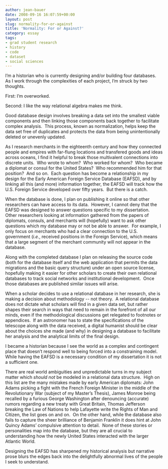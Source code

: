```yaml
---
author: jean-bauer
date: 2008-09-16 16:07:59+00:00
layout: post
slug: normality-for-or-against
title: 'Normality: For or Against?'
category: essay
tags:
- grad student research
- history
- code
- dataset
- social sciences
---
```


I’m a historian who is currently designing and/or building four databases.  As I work through the complexities of each project, I’m struck by two thoughts.

First: I’m overworked.

Second: I like the way relational algebra makes me think.

Good database design involves breaking a data set into the smallest viable components and then linking those components back together to facilitate complex analysis.  This process, known as normalization, helps keep the data set free of duplicates and protects the data from being unintentionally deleted or unevenly updated.

As I research merchants in the eighteenth century and how they connected people and empires with far-flung locations and transfered goods and ideas across oceans, I find it helpful to break those multivalent connections into discrete units.  Who wrote to whom?  Who worked for whom?  Who became a diplomat or consul for the United States?  Who recommended him for that position?  And so on.  Each question has become a relationship in my design for the Early American Foreign Service Database (EAFSD), and by linking all this (and more) information together, the EAFSD will track how the U.S. Foreign Service developed over fifty years.  But there is a catch.

When the database is done, I plan on publishing it online so that other researchers can have access to its data.  However, I cannot deny that the EAFSD was designed to answer questions specific to my dissertation.  Other researchers looking at information gathered from the papers of diplomats, consuls, and merchants will (hopefully) want to ask other questions which my database may or not be able to answer.  For example, I only focus on merchants who had a clear connection to the U.S. government (_i.e._, received positions in the Foreign Service), which means that a large segment of the merchant community will not appear in the database.

Along with the completed database I plan on releasing the source code (both for the database itself and the web application that permits the data migrations and the basic query structure) under an open source license, hopefully making it easier for other scholars to create their own relational databases to track social networks and institutional development.  Once those databases are published similar issues will arise.

When a scholar decides to use a relational database in her research, she is making a decision about methodology -- not theory.  A relational database does not dictate what scholars will find in a given data set, but rather shapes their search in ways that need to remain in the forefront of all our minds, even if the methodological discussions get relegated to footnotes or appendices.  If an astronomer has to state the specifications of the telescope along with the data received, a digital humanist should be clear about the choices she made (and why) in designing a database to facilitate her analysis and the analytical limits of the final design.

I became a historian because I see the world as a complex and contingent place that doesn’t respond well to being forced into a constraining model.   While having the EAFSD is a necessary condition of my dissertation it is not a sufficient one.

There are real world ambiguities and unpredictable turns in my subject matter which _should not_ be modeled in a relational data structure.  High on this list are the many mistakes made by early American diplomats: John Adams picking a fight with the French Foreign Minister in the middle of the Revolutionary War (subject of my Master’s Thesis), James Monroe being recalled by a furious George Washington after denouncing (accurate) rumors regarding a new treaty with Great Britain, Thomas Jefferson breaking the Law of Nations to help Lafayette write the Rights of Man and Citizen, the list goes on and on.  On the other hand, while the database also fails to capture the sheer brilliance of Benjamin Franklin it does hint at John Quincy Adams’ compulsive attention to detail.  None of these stories or personalities map into the database, but they are all crucial to understanding how the newly United States interacted with the larger Atlantic World.

Designing the EAFSD has sharpened my historical analysis but narrative prose blurs the edges back into the delightfully abnormal lives of the people I seek to understand. 
